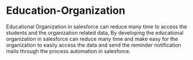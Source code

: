 # Education-Organization
Educational Organization in salesforce can reduce many time to access the students and the organization related data, By developing the educational organization in salesforce can reduce many time and make easy for the organization to easily access the data and send the reminder notification mails through the process automation in salesforce. 
